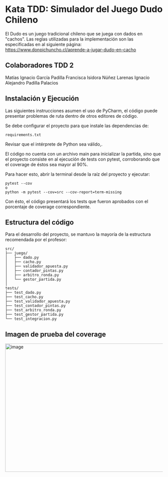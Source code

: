 # Kata TDD: Simulador del Juego Dudo Chileno
El Dudo es un juego tradicional chileno que se juega con dados en "cachos". Las reglas utilizadas para la implementación son las especificadas en al siguiente página: https://www.donpichuncho.cl/aprende-a-jugar-dudo-en-cacho

## Colaboradores TDD 2
Matías Ignacio García Padilla
Francisca Isidora Núñez Larenas
Ignacio Alejandro Padilla Palacios

## Instalación y Ejecución
Las siguientes instrucciones asumen el uso de PyCharm, el código puede presentar problemas de ruta dentro de otros editores de código. 

Se debe configurar el proyecto para que instale las dependencias de:

    requirements.txt

Revisar que el intérprete de Python sea válido,.

El código no cuenta con un archivo main para inicializar la partida, sino que el proyecto consiste en al ejecución de tests con pytest, corroborando que el coverage de éstos sea mayor al 90%.

Para hacer esto, abrir la terminal desde la raíz del proyecto y ejecutar:

    pytest --cov
    o
    python -m pytest --cov=src --cov-report=term-missing

Con ésto, el código presentará los tests que fueron aprobados con el porcentaje de coverage correspondiente.


##  Estructura del código
Para el desarrollo del proyecto, se mantuvo la mayoría de la estructura recomendada por el profesor:
```
src/
├── juego/
│   ├── dado.py
│   ├── cacho.py
│   ├── validador_apuesta.py
│   ├── contador_pintas.py
│   ├── arbitro_ronda.py
│   └── gestor_partida.py
│
tests/
├── test_dado.py
├── test_cacho.py
├── test_validador_apuesta.py
├── test_contador_pintas.py
├── test_arbitro_ronda.py
├── test_gestor_partida.py
└── test_integracion.py
```
## Imagen de prueba del coverage
<img width="1441" height="410" alt="image" src="https://github.com/user-attachments/assets/b8ffe54f-2da5-4600-a9e5-5eb4901367cf" />




